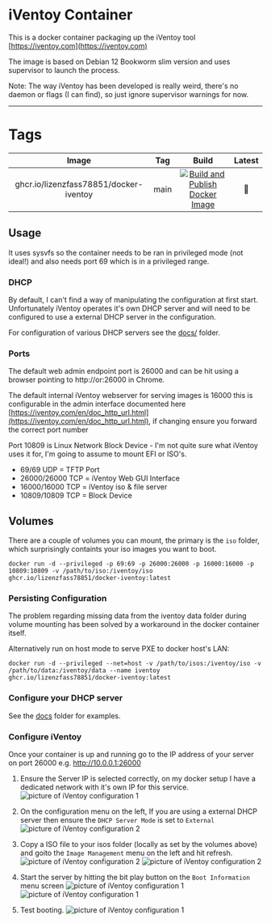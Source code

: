# iVentoy Container

This is a docker container packaging up the iVentoy tool [https://iventoy.com](https://iventoy.com)

The image is based on Debian 12 Bookworm slim version and uses supervisor to launch the process.

Note: The way iVentoy has been developed is really weird, there's no daemon or flags (I can find), so just ignore supervisor warnings for now.

---

# Tags

| Image | Tag | Build | Latest |
|:------------------:|:--------------:|:-----------------:|:-----------------:|
| ghcr.io/lizenzfass78851/docker-iventoy | main | [![Build and Publish Docker Image](https://github.com/LizenzFass78851/docker-iventoy/actions/workflows/docker-image.yml/badge.svg?branch=main)](https://github.com/LizenzFass78851/docker-iventoy/actions/workflows/docker-image.yml) | 📌 |

## Usage

It uses sysvfs so the container needs to be ran in privileged mode (not ideal!) and also needs port 69 which is in a privileged range.

### DHCP

By default, I can't find a way of manipulating the configuration at first start.  Unfortunately iVentoy operates it's own DHCP server and will need to be configured to use a external DHCP server in the configuration.

For configuration of various DHCP servers see the [docs/](docs) folder.

### Ports 

The default web admin endpoint port is 26000 and can be hit using a browser pointing to http://<ip>or<localhost>:26000 in Chrome. 

The default internal iVentoy webserver for serving images is 16000 this is configurable in the admin interface documented here [https://iventoy.com/en/doc_http_url.html](https://iventoy.com/en/doc_http_url.html), if changing ensure you forward the correct port number

Port 10809 is Linux Network Block Device - I'm not quite sure what iVentoy uses it for, I'm going to assume to mount EFI or ISO's.

  - 69/69 UDP = TFTP Port
  - 26000/26000 TCP = iVentoy Web GUI Interface
  - 16000/16000 TCP = iVentoy iso & file server
  - 10809/10809 TCP = Block Device

## Volumes

There are a couple of volumes you can mount, the primary is the `iso` folder, which surprisingly containts your iso images you want to boot.

```
docker run -d --privileged -p 69:69 -p 26000:26000 -p 16000:16000 -p 10809:10809 -v /path/to/iso:/iventoy/iso ghcr.io/lizenzfass78851/docker-iventoy:latest
```

### Persisting Configuration

The problem regarding missing data from the iventoy data folder during volume mounting has been solved by a workaround in the docker container itself.

Alternatively run on host mode to serve PXE to docker host's LAN:

```
docker run -d --privileged --net=host -v /path/to/isos:/iventoy/iso -v /path/to/data:/iventoy/data --name iventoy ghcr.io/lizenzfass78851/docker-iventoy:latest
```

### Configure your DHCP server
See the [docs](docs/) folder for examples.

### Configure iVentoy

Once your container is up and running go to the IP address of your server on port 26000 e.g. http://10.0.0.1:26000

1. Ensure the Server IP is selected correctly, on my docker setup I have a dedicated network with it's own IP for this service.
![picture of iVentoy configuration 1](docs/assets/scr1.png)

2. On the configuration menu on the left, If you are using a external DHCP server then ensure the `DHCP Server Mode` is set to `External`
![picture of iVentoy configuration 2](docs/assets/scr2.png)

3. Copy a ISO file to your isos folder (locally as set by the volumes above) and goito the `Image Management` menu on the left and hit refresh.
![picture of iVentoy configuration 2](docs/assets/scr3.png)
![picture of iVentoy configuration 2](docs/assets/scr4.png)

4. Start the server by hitting the bit play button on the `Boot Information` menu screen
![picture of iVentoy configuration 1](docs/assets/scr1.png)
![picture of iVentoy configuration 1](docs/assets/scr5.png)

5. Test booting.
![picture of iVentoy configuration 1](docs/assets/scr6.png)
